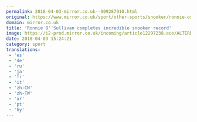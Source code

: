 ```yaml
---
permalink: 2018-04-03-mirror.co.uk--909287910.html
original: https://www.mirror.co.uk/sport/other-sports/snooker/ronnie-osullivan-completes-record-14th-12297110
domain: mirror.co.uk
title: 'Ronnie O''Sullivan completes incredible snooker record'
image: https://i2-prod.mirror.co.uk/incoming/article12297238.ece/ALTERNATES/s1200/2018-China-Open-Day-1.jpg
date: 2018-04-03 15:24:21
category: sport
translations: 
 - 'es'
 - 'de'
 - 'ru'
 - 'ja'
 - 'fr'
 - 'it'
 - 'zh-CN'
 - 'zh-TW'
 - 'ar'
 - 'pt'
 - 'hy'
---
```


